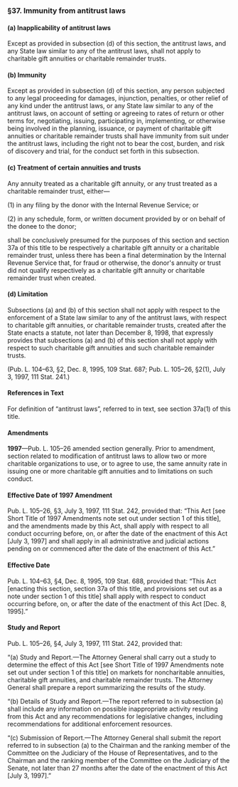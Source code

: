 ### §37. Immunity from antitrust laws ###

#### (a) Inapplicability of antitrust laws ####

Except as provided in subsection (d) of this section, the antitrust laws, and any State law similar to any of the antitrust laws, shall not apply to charitable gift annuities or charitable remainder trusts.

#### (b) Immunity ####

Except as provided in subsection (d) of this section, any person subjected to any legal proceeding for damages, injunction, penalties, or other relief of any kind under the antitrust laws, or any State law similar to any of the antitrust laws, on account of setting or agreeing to rates of return or other terms for, negotiating, issuing, participating in, implementing, or otherwise being involved in the planning, issuance, or payment of charitable gift annuities or charitable remainder trusts shall have immunity from suit under the antitrust laws, including the right not to bear the cost, burden, and risk of discovery and trial, for the conduct set forth in this subsection.

#### (c) Treatment of certain annuities and trusts ####

Any annuity treated as a charitable gift annuity, or any trust treated as a charitable remainder trust, either—

(1) in any filing by the donor with the Internal Revenue Service; or

(2) in any schedule, form, or written document provided by or on behalf of the donee to the donor;

shall be conclusively presumed for the purposes of this section and section 37a of this title to be respectively a charitable gift annuity or a charitable remainder trust, unless there has been a final determination by the Internal Revenue Service that, for fraud or otherwise, the donor's annuity or trust did not qualify respectively as a charitable gift annuity or charitable remainder trust when created.

#### (d) Limitation ####

Subsections (a) and (b) of this section shall not apply with respect to the enforcement of a State law similar to any of the antitrust laws, with respect to charitable gift annuities, or charitable remainder trusts, created after the State enacts a statute, not later than December 8, 1998, that expressly provides that subsections (a) and (b) of this section shall not apply with respect to such charitable gift annuities and such charitable remainder trusts.

(Pub. L. 104–63, §2, Dec. 8, 1995, 109 Stat. 687; Pub. L. 105–26, §2(1), July 3, 1997, 111 Stat. 241.)

#### References in Text ####

For definition of “antitrust laws”, referred to in text, see section 37a(1) of this title.

#### Amendments ####

**1997**—Pub. L. 105–26 amended section generally. Prior to amendment, section related to modification of antitrust laws to allow two or more charitable organizations to use, or to agree to use, the same annuity rate in issuing one or more charitable gift annuities and to limitations on such conduct.

#### Effective Date of 1997 Amendment ####

Pub. L. 105–26, §3, July 3, 1997, 111 Stat. 242, provided that: “This Act [see Short Title of 1997 Amendments note set out under section 1 of this title], and the amendments made by this Act, shall apply with respect to all conduct occurring before, on, or after the date of the enactment of this Act [July 3, 1997] and shall apply in all administrative and judicial actions pending on or commenced after the date of the enactment of this Act.”

#### Effective Date ####

Pub. L. 104–63, §4, Dec. 8, 1995, 109 Stat. 688, provided that: “This Act [enacting this section, section 37a of this title, and provisions set out as a note under section 1 of this title] shall apply with respect to conduct occurring before, on, or after the date of the enactment of this Act [Dec. 8, 1995].”

#### Study and Report ####

Pub. L. 105–26, §4, July 3, 1997, 111 Stat. 242, provided that:

“(a) Study and Report.—The Attorney General shall carry out a study to determine the effect of this Act [see Short Title of 1997 Amendments note set out under section 1 of this title] on markets for noncharitable annuities, charitable gift annuities, and charitable remainder trusts. The Attorney General shall prepare a report summarizing the results of the study.

“(b) Details of Study and Report.—The report referred to in subsection (a) shall include any information on possible inappropriate activity resulting from this Act and any recommendations for legislative changes, including recommendations for additional enforcement resources.

“(c) Submission of Report.—The Attorney General shall submit the report referred to in subsection (a) to the Chairman and the ranking member of the Committee on the Judiciary of the House of Representatives, and to the Chairman and the ranking member of the Committee on the Judiciary of the Senate, not later than 27 months after the date of the enactment of this Act [July 3, 1997].”
